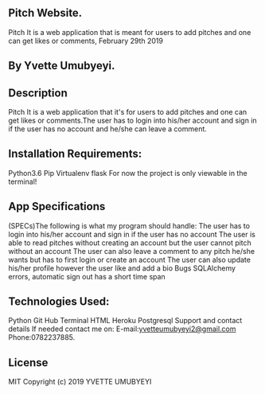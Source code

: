 ## Pitch Website.
Pitch It is a web application that is meant for users to add pitches and one can get likes or comments, February 29th 2019
## By Yvette Umubyeyi.

## Description
Pitch It is a web application that it's for users to add pitches and one can get likes or comments.The user has to login into his/her account and sign in if the user has no account and he/she can leave a comment.

## Installation Requirements:
Python3.6
Pip
Virtualenv
flask
For now the project is only viewable in the terminal!

## App Specifications
(SPECs)The following is what my program should handle:
The user has to login into his/her account and sign in if the user has no account
The user is able to read pitches without creating an account but the user cannot pitch without an account
The user can also leave a comment to any pitch he/she wants but has to first login or create an account
The user can also update his/her profile however the user like and add a bio
Bugs
SQLAlchemy errors, automatic sign out has a short time span

## Technologies Used:
Python
Git Hub
Terminal
HTML
Heroku
Postgresql
Support and contact details
If needed contact me on: E-mail:yvetteumubyeyi2@gmail.com Phone:0782237885.

## License
MIT Copyright (c) 2019 YVETTE UMUBYEYI